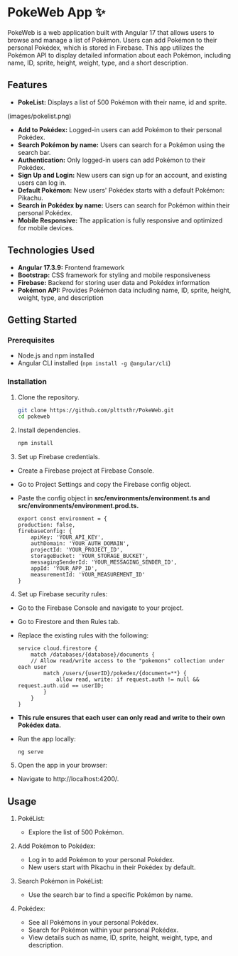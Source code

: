 # PokeWeb App ✨

PokeWeb is a web application built with Angular 17 that allows users to browse and manage a list of Pokémon. Users can add Pokémon to their personal Pokédex, which is stored in Firebase. This app utilizes the Pokémon API to display detailed information about each Pokémon, including name, ID, sprite, height, weight, type, and a short description.

## Features

- **PokeList:** Displays a list of 500 Pokémon with their name, id and sprite.

(images/pokelist.png)

- **Add to Pokédex:** Logged-in users can add Pokémon to their personal Pokédex.
- **Search Pokémon by name:** Users can search for a Pokémon using the search bar.
- **Authentication:** Only logged-in users can add Pokémon to their Pokédex.
- **Sign Up and Login:** New users can sign up for an account, and existing users can log in.
- **Default Pokémon:** New users' Pokédex starts with a default Pokémon: Pikachu.
- **Search in Pokédex by name:** Users can search for Pokémon within their personal Pokédex.
- **Mobile Responsive:** The application is fully responsive and optimized for mobile devices.

## Technologies Used

- **Angular 17.3.9:** Frontend framework
- **Bootstrap:** CSS framework for styling and mobile responsiveness
- **Firebase:** Backend for storing user data and Pokédex information
- **Pokémon API:** Provides Pokémon data including name, ID, sprite, height, weight, type, and description

## Getting Started

### Prerequisites

- Node.js and npm installed
- Angular CLI installed (`npm install -g @angular/cli`)

### Installation

1. Clone the repository.
   ```bash
   git clone https://github.com/plttsthr/PokeWeb.git
   cd pokeweb
   

2. Install dependencies.
   ```bash
   npm install

3. Set up Firebase credentials.

- Create a Firebase project at Firebase Console.
- Go to Project Settings and copy the Firebase config object.
- Paste the config object in **src/environments/environment.ts and src/environments/environment.prod.ts.**

    ```
    export const environment = {
    production: false,
    firebaseConfig: {
        apiKey: 'YOUR_API_KEY',
        authDomain: 'YOUR_AUTH_DOMAIN',
        projectId: 'YOUR_PROJECT_ID',
        storageBucket: 'YOUR_STORAGE_BUCKET',
        messagingSenderId: 'YOUR_MESSAGING_SENDER_ID',
        appId: 'YOUR_APP_ID',
        measurementId: 'YOUR_MEASUREMENT_ID'
    }
    
4. Set up Firebase security rules:

- Go to the Firebase Console and navigate to your project.
- Go to Firestore and then Rules tab.
- Replace the existing rules with the following:

    ```
    service cloud.firestore {
        match /databases/{database}/documents {
        // Allow read/write access to the "pokemons" collection under each user
            match /users/{userID}/pokedex/{document=**} {
                allow read, write: if request.auth != null && request.auth.uid == userID;
            }
        }
    }

- **This rule ensures that each user can only read and write to their own Pokédex data.** 

- Run the app locally:

    ```
    ng serve

5. Open the app in your browser:

- Navigate to http://localhost:4200/.

## Usage

1. PokéList:

    - Explore the list of 500 Pokémon.

2. Add Pokémon to Pokédex:

    - Log in to add Pokémon to your personal Pokédex.
    - New users start with Pikachu in their Pokédex by default.

3. Search Pokémon in PokéList:

    - Use the search bar to find a specific Pokémon by name.

4. Pokédex:

    - See all Pokémons in your personal Pokédex.
    - Search for Pokémon within your personal Pokédex.
    - View details such as name, ID, sprite, height, weight, type, and description. 
 
